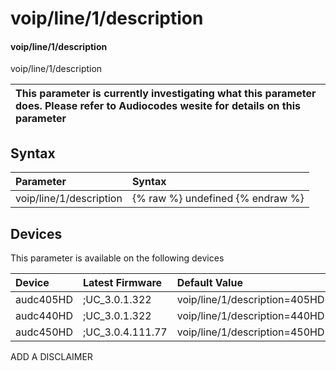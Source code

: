 ﻿---
description: voip/line/1/description
search: false
---

# voip/line/1/description

#### voip/line/1/description

voip/line/1/description


| This parameter is currently investigating what this parameter does. Please refer to Audiocodes wesite for details on this parameter | 
| :--- |

## Syntax
| Parameter | Syntax |
| :--- | :--- |
|voip/line/1/description | {% raw %} undefined {% endraw %}|

## Devices
This parameter is available on the following devices

| Device | Latest Firmware | Default Value |
|:---|:---|:---|
| audc405HD | ;UC_3.0.1.322 | voip/line/1/description=405HD 
| audc440HD | ;UC_3.0.1.322 | voip/line/1/description=440HD 
| audc450HD | ;UC_3.0.4.111.77 | voip/line/1/description=450HD 

ADD A DISCLAIMER
